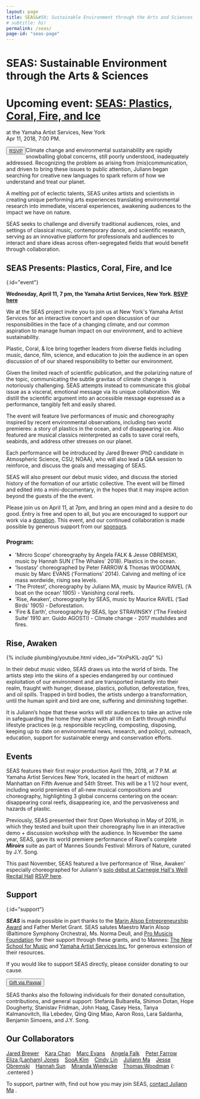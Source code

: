 ```yaml
---
layout: page
title: SEAS&#58; Sustainable Environment through the Arts and Sciences
# subtitle: hi!
permalink: /seas/
page-id: "seas-page"
---
```


SEAS: Sustainable Environment through the Arts & Sciences
===========================================================

<div class="gap_at_top_of_page">
<div class="title_announcement">
  <h1>Upcoming event: <a href="#event">SEAS: Plastics, Coral, Fire, and Ice</a></h1>
  <p>
    at the Yamaha Artist Services, New York
    <br>
    Apr 11, 2018, 7:00 PM.
  </p>
  <button data-iframe="false" style="float:left;"><a href="https://goo.gl/forms/8doBZwlqFVhtzbCA3">RSVP</a></button>
</div>
</div>

Climate change and environmental sustainability are rapidly snowballing global concerns, still poorly understood, inadequately addressed. Recognizing the problem as arising from (mis)communication, and driven to bring these issues to public attention, Juliann began searching for creative new languages to spark reform of how we understand and treat our planet.

A melting pot of eclectic talents, SEAS unites artists and scientists in creating unique performing arts experiences translating environmental research into immediate, visceral experiences, awakening audiences to the impact we have on nature.

SEAS seeks to challenge and diversify traditional audiences, roles, and settings of classical music, contemporary dance, and scientific research, serving as an innovative platform for professionals and audiences to interact and share ideas across often-segregated fields that would benefit through collaboration.

##  SEAS Presents: Plastics, Coral, Fire, and Ice
{:id="event"}

**Wednesday, April 11, 7 pm, the Yamaha Artist Services, New York. [RSVP here](https://goo.gl/forms/8doBZwlqFVhtzbCA3)**

We at the SEAS project invite you to join us at New York's Yamaha Artist Services for an interactive concert and open discussion of our responsibilities in the face of a changing climate, and our common aspiration to manage human impact on our environment, and to achieve sustainability.

Plastic, Coral, & Ice bring together leaders from diverse fields including music, dance, film, science, and education to join the audience in an open discussion of of our shared responsibility to better our environment.

Given the limited reach of scientific publication, and the polarizing nature of the topic, communicating the subtle gravitas of climate change is notoriously challenging. SEAS attempts instead to communicate this global issue as a visceral, emotional message via its unique collaboration. We distill the scientific argument into an accessible message expressed as a performance, tangibly felt and easily shared.

The event will feature live performances of music and choreography inspired by recent environmental observations, including two world premieres: a story of plastics in the ocean, and of disappearing ice. Also featured are musical classics reinterpreted as calls to save coral reefs, seabirds, and address other stresses on our planet.

Each performance will be introduced by Jared Brewer (PhD candidate in Atmospheric Science, CSU; NOAA), who will also lead a Q&A session to reinforce, and discuss the goals and messaging of SEAS.

SEAS will also present our debut music video, and discuss the storied history of the formation of our artistic collective. The event will be filmed and edited into a mini-documentary, in the hopes that it may inspire action beyond the guests of the the event.

Please join us on April 11, at 7pm, and bring an open mind and a desire to do good. Entry is free and open to all, but you are encouraged to support our work via a [donation](https://www.paypal.me/juliannma). This event, and our continued collaboration is made possible by generous support from our [sponsors](#support).

### Program:

- 'Mircro Scope' choreography by Angela FALK & Jesse OBREMSKI, music by Hannah SUN ('The Whales' 2018). Plastics in the ocean.
- ‘Isostasy’ choreographed by Peter FARROW & Thomas WOODMAN, music by Marc EVANS (‘Formations’ 2014). Calving and melting of ice mass wordwide, rising sea levels.
- ‘The Protest’, choreography by Juliann MA, music by Maurice RAVEL (‘A boat on the ocean’ 1905) - Vanishing coral reefs.
- ‘Rise, Awaken’, choreography by SEAS, music by Maurice RAVEL (‘Sad Birds’ 1905) - Deforestation.
- ‘Fire & Earth’, choreography by SEAS, Igor STRAVINSKY (‘The Firebird Suite’ 1910 arr. Guido AGOSTI) - Climate change - 2017 mudslides and fires.


## Rise, Awaken

{% include plumbing/youtube.html video_id="XnPsKIL-zqQ" %}

In their debut music video, SEAS draws us into the world of birds. The artists step into the skins of a species endangered by our continued exploitation of our environment and are transported instantly into their realm, fraught with hunger, disease, plastics, pollution, deforestation, fires, and oil spills. Trapped in bird bodies, the artists undergo a transformation, until the human spirit and bird are one, suffering and diminishing together.

It is Juliann’s hope that these works will stir audiences to take an active role in safeguarding the home they share with all life on Earth through mindful lifestyle practices (e.g. responsible recycling, composting, disposing, keeping up to date on environmental news, research, and policy), outreach, education, support for sustainable energy and conservation efforts.

## Events

SEAS features their first major production April 11th, 2018, at 7 P.M. at Yamaha Artist Services New York, located in the heart of midtown Manhattan on Fifth Avenue and 54th Street. This will be a 1 1/2 hour event, including world premieres of all-new musical compositions and choreography, highlighting 3 global concerns centering on the ocean: disappearing coral reefs, disappearing ice, and the pervasiveness and hazards of plastic.

Previously, SEAS presented their first Open Workshop in May of 2016, in which they tested and built upon their choreography live in an interactive demo + discussion workshop with the audience. In November the same year, SEAS, gave its world premiere performance of Ravel's complete ***Miroirs*** suite as part of Mannes Sounds Festival: Mirrors of Nature, curated by J.Y. Song.

This past November, SEAS featured a live performance of 'Rise, Awaken' especially choreographed for Juliann's [solo debut at Carnegie Hall's Weill Recital Hall](/concerts-gatherings/) [RSVP here](https://www.carnegiehall.org/SiteCode/Purchase/SeatSelectionPerformance.aspx?startWorkflow=true&quickBuy=false&quantity=1&eventId=31030).

## Support
{:id="support"}

***SEAS*** is made possible in part thanks to the [Marin Alsop Entrepreneurship Award](https://www.wherevent.com/detail/Mannes-Entrepreneurship-Alsop-Entrepreneurship-Awards-Launch-Event-with-Marin-Alsop) and Father Merlet Grant. SEAS salutes Maestro Marin Alsop (Baltimore Symphony Orchestra), Ms. Norma Deull, and [Pro Musicis Foundation](https://promusicis.org/) for their support through these grants, and to Mannes: [The New School for Music](https://www.newschool.edu/mannes/) and [Yamaha Artist Services Inc.](http://www.yamaha.com/yasi/) for generous extension of their resources.

If you would like to support SEAS directly, please consider donating to our cause.
<div class="centered"><button data-iframe="false"><a href="https://www.paypal.me/juliannma">Gift via Paypal</a></button></div>

SEAS thanks also the following individuals for their donated consultation, contributions, and general support: Stefania Bulbarella, Shimon Dotan, Hope Dougherty, Stanislav Fridman, John Haag, Casey Hess, Tanya Kalmanovitch, Ilia Lebedev, Qing Qing Miao, Aaron Ross, Lara Saldanha, Benjamin Simoens, and J.Y. Song.

## Our Collaborators

<a href="http://fischer.atmos.colostate.edu/index.php">Jared Brewer</a>             &nbsp;&nbsp;
<a href="http://www.karachandance.com/">Kara Chan</a>                  &nbsp;&nbsp;
<a href="http://marcevansmusic.com/">Marc Evans</a>                  &nbsp;&nbsp;
<a href="http://limon.org/dance-company/dancers/">Angela Falk</a>                  &nbsp;&nbsp;
<a href="https://www.youtube.com/watch?v=WEBMl847GVo">Peter Farrow</a>              &nbsp;&nbsp;
<a href="http://wasatchcontemporary.com/?page_id=16">Eliza (Lanham) Jones</a>     &nbsp;&nbsp;
<a href=" https://sooakim.com/">SooA Kim</a>                  &nbsp;&nbsp;
<a href=" https://hsindylin.com/">Cindy Lin</a>                  &nbsp;&nbsp;
<a href=" https://juliannma.com/">Juliann Ma</a>               &nbsp;&nbsp;
<a href=" https://jesseobremski.com/">Jesse Obremski</a>           &nbsp;&nbsp;
<a href=" http://hannahsun.com/">Hannah Sun</a>               &nbsp;&nbsp;
<a href="https://www.youtube.com/watch?v=QQFJMgqY_Ug">Miranda Wienecke</a> &nbsp;&nbsp;
<a href=" https://www.generosity.com/fundraising/thomas-europe-tour">Thomas Woodman</a>
{: .centered }

To support, partner with, find out how you may join SEAS, [contact Juliann Ma](/#contact) .

<!--
This is some plumbing to get the video working.
-->

<script>lightGallery(document.getElementById('seas-page'), {selector: '.embed-container-gallery', iframeMaxWidth: "80%", download: false, subHtmlSelectorRelative: true, controls: false, keyPress: false, counter: false});</script>
